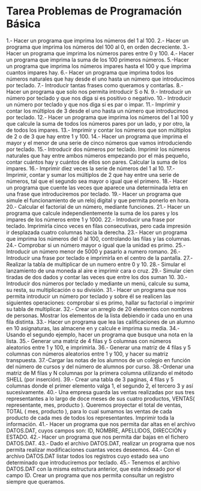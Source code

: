 # Tarea Problemas de Programación Básica 

1.- Hacer un programa que imprima los números del 1 al 100.
2.- Hacer un programa que imprima los números del 100 al 0, en orden decreciente.
3.- Hacer un programa que imprima los números pares entre 0 y 100.
4.- Hacer un programa que imprima la suma de los 100 primeros números.
5.-Hacer un programa que imprima los números impares hasta el 100 y que imprima cuantos
impares hay.
6.- Hacer un programa que imprima todos los números naturales que hay desde el uno hasta un
número que introducimos por teclado.
7.- Introducir tantas frases como queramos y contarlas.
8.- Hacer un programa que solo nos permita introducir S o N.
9.- Introducir un número por teclado y que nos diga si es positivo o negativo.
10.- Introducir un número por teclado y que nos diga si es par o impar.
11.- Imprimir y contar los múltiplos de 3 desde el uno hasta un número que introducimos por
teclado.
12.- Hacer un programa que imprima los números del 1 al 100 y que calcule la suma de todos los
números pares por un lado, y por otro, la de todos los impares.
13.- Imprimir y contar los números que son múltiplos de 2 o de 3 que hay entre 1 y 100.
14.- Hacer un programa que imprima el mayor y el menor de una serie de cinco números que
vamos introduciendo por teclado.
15.- Introducir dos números por teclado. Imprimir los números naturales que hay entre ambos
números empezando por el más pequeño, contar cuántos hay y cuántos de ellos son pares.
Calcular la suma de los impares.
16.- Imprimir diez veces la serie de números del 1 al 10.
17.- Imprimir, contar y sumar los múltiplos de 2 que hay entre una serie de números, tal que el
segundo sea mayor o igual que el primero.
18.- Hacer un programa que cuente las veces que aparece una determinada letra en una frase
que introduciremos por teclado.
19.- Hacer un programa que simule el funcionamiento de un reloj digital y que permita ponerlo en
hora.
20.- Calcular el factorial de un número, mediante funciones.
21.- Hacer un programa que calcule independientemente la suma de los pares y los impares de
los números entre 1 y 1000.
22.- Introducir una frase por teclado. Imprimirla cinco veces en filas consecutivas, pero cada
impresión ir desplazada cuatro columnas hacia la derecha.
23.- Hacer un programa que imprima los números del 0 al 100, controlando las filas y las
columnas.
24.- Comprobar si un número mayor o igual que la unidad es primo.
25.- Introducir un número menor de 5000 y pasarlo a numero romano.
26.- Introducir una frase por teclado e imprimirla en el centro de la pantalla.
27.- Realizar la tabla de multiplicar de un numero entre 0 y 10.
28.- Simular el lanzamiento de una moneda al aire e imprimir cara o cruz.
29.- Simular cien tiradas de dos dados y contar las veces que entre los dos suman 10.
30.- Introducir dos números por teclado y mediante un menú, calcule su suma, su resta, su
multiplicación o su división.
31.- Hacer un programa que nos permita introducir un número por teclado y sobre él se realicen
las siguientes operaciones: comprobar si es primo, hallar su factorial o imprimir su tabla de
multiplicar.
32.- Crear un arreglo de 20 elementos con nombres de personas. Mostrar los elementos de la lista
debiendo ir cada uno en una fila distinta.
33.- Hacer un programa que lea las calificaciones de un alumno en 10 asignaturas, las almacene
en y calcule e imprima su media.
34.- Usando el segundo ejemplo, hacer un programa que busque una nota en la lista.
35.- Generar una matriz de 4 filas y 5 columnas con números aleatorios entre 1 y 100, e
imprimirla.
36.- Generar una matriz de 4 filas y 5 columnas con números aleatorios entre 1 y 100, y hacer su
matriz transpuesta.
37.-Cargar las notas de los alumnos de un colegio en función del número de cursos y del número
de alumnos por curso.
38.-Ordenar una matriz de M filas y N columnas por la primera columna utilizando el método
SHELL (por inserción).
39.- Crear una tabla de 3 paginas, 4 filas y 5 columnas donde el primer elemento valga 1, el
segundo 2, el tercero 3 y así sucesivamente.
40.- Una empresa guarda las ventas realizadas por sus tres representantes a lo largo de doce
meses de sus cuatro productos, VENTAS( representante, mes, producto ). Queremos proyectar el
total de ventas, TOTAL ( mes, producto ), para lo cual sumamos las ventas de cada producto de
cada mes de todos los representantes. Imprimir toda la información.
41.- Hacer un programa que nos permita dar altas en el archivo DATOS.DAT, cuyos campos son:
ID, NOMBRE, APELLIDOS, DIRECCIÓN y ESTADO.
42.- Hacer un programa que nos permita dar bajas en el fichero DATOS.DAT.
43.- Dado el archivo DATOS.DAT, realizar un programa que nos permita realizar modificaciones
cuantas veces deseemos.
44.- Con el archivo DATOS.DAT listar todos los registros cuyo estado sea uno determinado que
introduciremos por teclado.
45.- Tenemos el archivo DATOS.DAT con la misma estructura anterior, que esta indexado por el
campo ID. Crear un programa que nos permita consultar un registro siempre que queramos.
